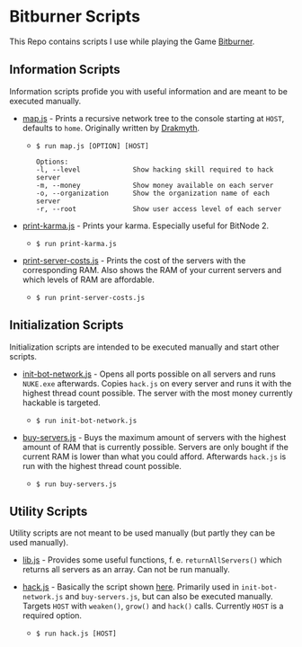 # Bitburner Scripts

This Repo contains scripts I use while playing the Game [Bitburner](https://store.steampowered.com/app/1812820/Bitburner/).

## Information Scripts
Information scripts profide you with useful information and are meant to be executed manually.

- [map.js](map.js) - Prints a recursive network tree to the console starting at `HOST`, defaults to `home`. Originally written by [Drakmyth](https://github.com/Drakmyth/BitburnerScripts/blob/master/map.js).

    -   ```
        $ run map.js [OPTION] [HOST]
    
        Options:
        -l, --level             Show hacking skill required to hack server
        -m, --money             Show money available on each server
        -o, --organization      Show the organization name of each server
        -r, --root              Show user access level of each server
        ```

- [print-karma.js](print-karma.js) - Prints your karma. Especially useful for BitNode 2.

    -   ```
        $ run print-karma.js
        ```

- [print-server-costs.js](print-server-costs.js) - Prints the cost of the servers with the corresponding RAM. Also shows the RAM of your current servers and which levels of RAM are affordable.

    -   ```
        $ run print-server-costs.js
        ```

## Initialization Scripts
Initialization scripts are intended to be executed manually and start other scripts.

- [init-bot-network.js](init-bot-network.js) - Opens all ports possible on all servers and runs `NUKE.exe` afterwards. Copies `hack.js` on every server and runs it with the highest thread count possible. The server with the most money currently hackable is targeted.

    -   ```
        $ run init-bot-network.js
        ```

- [buy-servers.js](buy-servers.js) - Buys the maximum amount of servers with the highest amount of RAM that  is currently possible. Servers are only bought if the current RAM is lower than what you could afford. Afterwards `hack.js` is run with the highest thread count possible.

    -   ```
        $ run buy-servers.js
        ```

## Utility Scripts
Utility scripts are not meant to be used manually (but partly they can be used manually).

- [lib.js](lib.js) - Provides some useful functions, f. e. `returnAllServers()` which returns all servers as an array. Can not be run manually.

- [hack.js](hack.js) - Basically the script shown [here](https://bitburner.readthedocs.io/en/latest/guidesandtips/gettingstartedguideforbeginnerprogrammers.html#creating-our-first-script). Primarily used in `init-bot-network.js` and `buy-servers.js`, but can also be executed manually. Targets `HOST` with `weaken()`, `grow()` and `hack()` calls. Currently `HOST` is a required option.

    -   ```
        $ run hack.js [HOST]
        ```